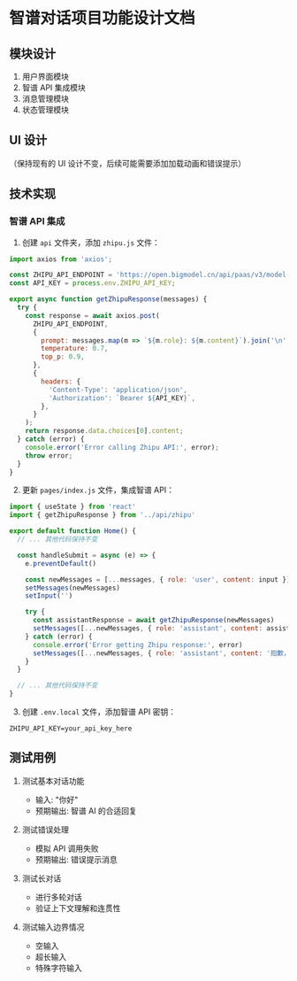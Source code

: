 # 智谱对话项目功能设计文档

## 模块设计

1. 用户界面模块
2. 智谱 API 集成模块
3. 消息管理模块
4. 状态管理模块

## UI 设计

（保持现有的 UI 设计不变，后续可能需要添加加载动画和错误提示）

## 技术实现

### 智谱 API 集成

1. 创建 `api` 文件夹，添加 `zhipu.js` 文件：

```javascript:api/zhipu.js
import axios from 'axios';

const ZHIPU_API_ENDPOINT = 'https://open.bigmodel.cn/api/paas/v3/model-api/chatglm_std/sse-invoke';
const API_KEY = process.env.ZHIPU_API_KEY;

export async function getZhipuResponse(messages) {
  try {
    const response = await axios.post(
      ZHIPU_API_ENDPOINT,
      {
        prompt: messages.map(m => `${m.role}: ${m.content}`).join('\n'),
        temperature: 0.7,
        top_p: 0.9,
      },
      {
        headers: {
          'Content-Type': 'application/json',
          'Authorization': `Bearer ${API_KEY}`,
        },
      }
    );
    return response.data.choices[0].content;
  } catch (error) {
    console.error('Error calling Zhipu API:', error);
    throw error;
  }
}
```

2. 更新 `pages/index.js` 文件，集成智谱 API：

```javascript:pages/index.js
import { useState } from 'react'
import { getZhipuResponse } from '../api/zhipu'

export default function Home() {
  // ... 其他代码保持不变

  const handleSubmit = async (e) => {
    e.preventDefault()

    const newMessages = [...messages, { role: 'user', content: input }]
    setMessages(newMessages)
    setInput('')

    try {
      const assistantResponse = await getZhipuResponse(newMessages)
      setMessages([...newMessages, { role: 'assistant', content: assistantResponse }])
    } catch (error) {
      console.error('Error getting Zhipu response:', error)
      setMessages([...newMessages, { role: 'assistant', content: '抱歉，我遇到了一些问题。请稍后再试。' }])
    }
  }

  // ... 其他代码保持不变
}
```

3. 创建 `.env.local` 文件，添加智谱 API 密钥：

```
ZHIPU_API_KEY=your_api_key_here
```

## 测试用例

1. 测试基本对话功能
   - 输入: "你好"
   - 预期输出: 智谱 AI 的合适回复

2. 测试错误处理
   - 模拟 API 调用失败
   - 预期输出: 错误提示消息

3. 测试长对话
   - 进行多轮对话
   - 验证上下文理解和连贯性

4. 测试输入边界情况
   - 空输入
   - 超长输入
   - 特殊字符输入

